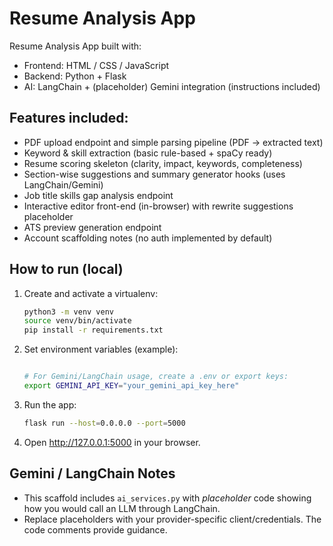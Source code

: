 # Resume Analysis App

Resume Analysis App built with:
- Frontend: HTML / CSS / JavaScript
- Backend: Python + Flask
- AI: LangChain + (placeholder) Gemini integration (instructions included)

## Features included:
- PDF upload endpoint and simple parsing pipeline (PDF -> extracted text)
- Keyword & skill extraction (basic rule-based + spaCy ready)
- Resume scoring skeleton (clarity, impact, keywords, completeness)
- Section-wise suggestions and summary generator hooks (uses LangChain/Gemini)
- Job title skills gap analysis endpoint
- Interactive editor front-end (in-browser) with rewrite suggestions placeholder
- ATS preview generation endpoint
- Account scaffolding notes (no auth implemented by default)

## How to run (local)
1. Create and activate a virtualenv:
   ```bash
   python3 -m venv venv
   source venv/bin/activate
   pip install -r requirements.txt
   ```

2. Set environment variables (example):
   ```bash

   # For Gemini/LangChain usage, create a .env or export keys:
   export GEMINI_API_KEY="your_gemini_api_key_here"
   ```
3. Run the app:
   ```bash
   flask run --host=0.0.0.0 --port=5000
   ```
4. Open http://127.0.0.1:5000 in your browser.

## Gemini / LangChain Notes
- This scaffold includes `ai_services.py` with *placeholder* code showing how you would call an LLM through LangChain.
- Replace placeholders with your provider-specific client/credentials. The code comments provide guidance.


